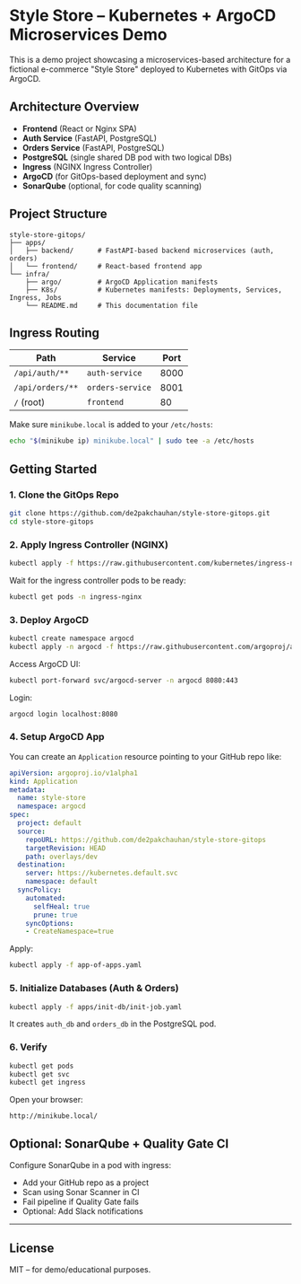 
# Style Store – Kubernetes + ArgoCD Microservices Demo

This is a demo project showcasing a microservices-based architecture for a fictional e-commerce "Style Store" deployed to Kubernetes with GitOps via ArgoCD.

## Architecture Overview

- **Frontend** (React or Nginx SPA)
- **Auth Service** (FastAPI, PostgreSQL)
- **Orders Service** (FastAPI, PostgreSQL)
- **PostgreSQL** (single shared DB pod with two logical DBs)
- **Ingress** (NGINX Ingress Controller)
- **ArgoCD** (for GitOps-based deployment and sync)
- **SonarQube** (optional, for code quality scanning)

## Project Structure

```
style-store-gitops/
├── apps/
│   ├── backend/      # FastAPI-based backend microservices (auth, orders)
│   └── frontend/     # React-based frontend app
└── infra/
    ├── argo/         # ArgoCD Application manifests
    ├── K8s/          # Kubernetes manifests: Deployments, Services, Ingress, Jobs
    └── README.md     # This documentation file
```

## Ingress Routing

| Path               | Service         | Port |
|--------------------|------------------|------|
| `/api/auth/**`     | `auth-service`   | 8000 |
| `/api/orders/**`   | `orders-service` | 8001 |
| `/` (root)         | `frontend`       | 80   |

Make sure `minikube.local` is added to your `/etc/hosts`:
```bash
echo "$(minikube ip) minikube.local" | sudo tee -a /etc/hosts
```

## Getting Started

### 1. Clone the GitOps Repo
```bash
git clone https://github.com/de2pakchauhan/style-store-gitops.git
cd style-store-gitops
```

### 2. Apply Ingress Controller (NGINX)
```bash
kubectl apply -f https://raw.githubusercontent.com/kubernetes/ingress-nginx/controller-v1.9.4/deploy/static/provider/cloud/deploy.yaml
```

Wait for the ingress controller pods to be ready:
```bash
kubectl get pods -n ingress-nginx
```

### 3. Deploy ArgoCD

```bash
kubectl create namespace argocd
kubectl apply -n argocd -f https://raw.githubusercontent.com/argoproj/argo-cd/stable/manifests/install.yaml
```

Access ArgoCD UI:
```bash
kubectl port-forward svc/argocd-server -n argocd 8080:443
```

Login:
```bash
argocd login localhost:8080
```

### 4. Setup ArgoCD App

You can create an `Application` resource pointing to your GitHub repo like:
```yaml
apiVersion: argoproj.io/v1alpha1
kind: Application
metadata:
  name: style-store
  namespace: argocd
spec:
  project: default
  source:
    repoURL: https://github.com/de2pakchauhan/style-store-gitops
    targetRevision: HEAD
    path: overlays/dev
  destination:
    server: https://kubernetes.default.svc
    namespace: default
  syncPolicy:
    automated:
      selfHeal: true
      prune: true
    syncOptions:
    - CreateNamespace=true
```

Apply:
```bash
kubectl apply -f app-of-apps.yaml
```

### 5. Initialize Databases (Auth & Orders)

```bash
kubectl apply -f apps/init-db/init-job.yaml
```

It creates `auth_db` and `orders_db` in the PostgreSQL pod.

### 6. Verify

```bash
kubectl get pods
kubectl get svc
kubectl get ingress
```

Open your browser:
```
http://minikube.local/
```

## Optional: SonarQube + Quality Gate CI

Configure SonarQube in a pod with ingress:
- Add your GitHub repo as a project
- Scan using Sonar Scanner in CI
- Fail pipeline if Quality Gate fails
- Optional: Add Slack notifications

---

## License

MIT – for demo/educational purposes.
